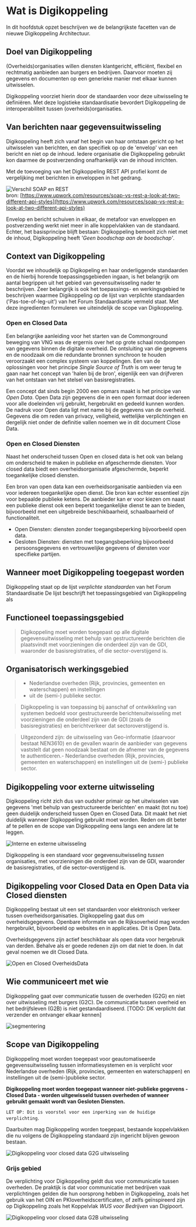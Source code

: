 # Wat is Digikoppeling

In dit hoofdstuk opzet beschrijven we de belangrijkste facetten van de nieuwe Digikoppeling Architectuur.


## Doel van Digikoppeling

(Overheids)organisaties willen diensten klantgericht, efficiënt, flexibel en rechtmatig aanbieden aan burgers en bedrijven. Daarvoor moeten zij gegevens en documenten op een generieke manier met elkaar kunnen uitwisselen.

Digikoppeling voorziet hierin door de standaarden voor deze uitwisseling te definiëren. Met deze logistieke standaardisatie bevordert Digikoppeling de interoperabiliteit tussen (overheids)organisaties.

## Van berichten naar gegevensuitwisseling

Digikoppeling heeft zich vanaf het begin van haar ontstaan gericht op het uitwisselen van berichten, en dan specifiek op op de 'envelop' van een bericht en  niet op de inhoud. Iedere organisatie die Digikoppeling gebruikt kon daarmee de postverzending onafhankelijk van de inhoud inrichten.

Met de toevoeging van het Digikoppeling REST API profiel komt de vergelijking met berichten in enveloppen in het gedrang.

![Verschil SOAP en REST](media/Upwork-Envelop-postcard.png "Soap vs. REST APIs (bron upwork.com")
<br>bron: [https://www.upwork.com/resources/soap-vs-rest-a-look-at-two-different-api-styles](https://www.upwork.com/resources/soap-vs-rest-a-look-at-two-different-api-styles)

Envelop en bericht schuiven in elkaar, de metafoor van enveloppen en postverzending werkt niet meer in alle koppelvlakken van de standaard. Echter, het basisprincipe blijft bestaan: Digikoppeling bemoeit zich niet met de inhoud, Digikoppeling heeft *'Geen boodschap aan de boodschap'*.

## Context van Digikoppeling

Voordat we inhoudelijk op Digikopeling en haar onderliggende standaarden en de hierbij horende toepassingsgebieden ingaan, is het belangrijk om aantal begrippen uit het gebied van gevensuitwisseling nader te beschrijven. Zeer belangrijk is ook het toepassings- en werkingsgebied te beschrijven waarmee Digikoppeling op de lijst van verplichte standaarden ('Pas-toe-of-leg-uit') van het Forum Standaardisatie vermeld staat. Met deze ingredienten  formuleren  we uiteindelijk de scope van Digikoppeling.

### Open en Closed Data

Een belangrijke aanleiding voor het starten van de Commonground beweging van VNG was de ergernis over het op grote schaal rondpompen van gegevens binnen de digitale overheid. De ontsluiting van die gegevens en de noodzaak om die redundante bronnen synchroon te houden veroorzaakt een complex systeem van koppelingen. Een van de oplossingen voor het principe *Single Source of Truth* is om weer terug te gaan naar het concept van   'halen bij de bron', eigenlijk een van drijfveren van het ontstaan van het stelsel van basisregistraties.

Een concept dat sinds begin 2000 een opmars maakt is het principe van *Open Data*. Open Data zijn gegevens die in een open formaat door iedereen voor alle doeleinden vrij gebruikt, hergebruikt en gedeeld kunnen worden. De nadruk voor Open data ligt met name bij de gegevens van de overheid. Gegevens die om reden van privacy, veiligheid, wettelijke verplichtingen en dergelijk niet onder de definitie vallen noemen we in dit document Close Data.

### Open en Closed Diensten

Naast het onderscheid tussen Open en closed data is het ook van belang om onderscheid te maken in publieke en afgeschermde diensten. Voor closed data biedt een overheidsorganisatie afgeschermde, beperkt toegankelijke closed diensten.

Een bron van open data kan een overheidsorganisatie aanbieden via een voor iedereen toegankelijke open dienst. Die bron kan echter essentieel zijn voor bepaalde publieke ketens. De aanbieder kan er voor kiezen om  naast een publieke dienst ook een beperkt toegankelijke dienst te aan te bieden, bijvoorbeeld met een uitgebreide beschikbaarheid, schaalbaarheid of functionaliteit.

- Open Diensten: diensten zonder toegangsbeperking bijvoorbeeld open data.
- Gesloten Diensten: diensten met toegangsbeperking bijvoorbeeld persoonsgegevens en vertrouwelijke gegevens of diensten voor specifieke partijen.


## Wanneer moet Digikoppeling toegepast worden

Digikoppeling staat op de lijst *verplichte standaarden* van het Forum Standaardisatie De lijst beschrijft het toepassingsgebied van Digikoppeling als


## Functioneel toepassingsgebied
> Digikoppeling moet worden toegepast op alle digitale gegevensuitwisseling met behulp van gestructureerde berichten die plaatsvindt met voorzieningen die onderdeel zijn van de GDI, waaronder de basisregistraties, of die sector-overstijgend is.

## Organisatorisch werkingsgebied

> - Nederlandse overheden (Rijk, provincies, gemeenten en waterschappen) en instellingen
> - uit de (semi-) publieke sector.

> Digikoppeling is van toepassing bij aanschaf of ontwikkeling van systemen bedoeld voor gestructureerde berichtenuitwisseling met voorzieningen die onderdeel zijn van de GDI (zoals de basisregistraties) en berichtverkeer dat sectoroverstijgend is.

> Uitgezonderd zijn: de uitwisseling van Geo-informatie (daarvoor bestaat NEN3610) en de gevallen waarin de aanbieder van gegevens vaststelt dat geen noodzaak bestaat om de afnemer van de gegevens te authenticeren.- Nederlandse overheden (Rijk, provincies, gemeenten en waterschappen) en instellingen uit de (semi-) publieke sector.

## Digikoppeling voor externe uitwisseling

Digikoppeling richt zich dus van oudsher primair op het uitwisselen van gegevens 'met behulp van gestructureerde berichten' en maakt (tot nu toe) geen duidelijk onderscheid tussen Open en Closed Data. Dit maakt het niet duidelijk wanneer Digikoppeling gebruikt moet worden. Reden om dit beter af te pellen en de scope van Digikoppeling eens langs een andere lat te leggen.

![Interne en externe uitwisseling](media/DK_Intern-extern.png "Interne en Externe gegevensuitwisseling")

Digikoppeling is een standaard voor gegevensuitwisseling *tussen* organisaties, met voorzieningen die onderdeel zijn van de GDI, waaronder de basisregistraties, of die sector-overstijgend is.

## Digikoppeling voor Closed Data en Open Data via Closed diensten

Digikoppeling bestaat uit een set standaarden voor elektronisch verkeer tussen overheidsorganisaties. Digikoppeling gaat dus om overheidsgegevens. Openbare informatie van de Rijksoverheid mag worden hergebruikt, bijvoorbeeld op websites en in applicaties. Dit is Open Data.

Overheidsgegevens zijn actief beschikbaar als open data voor hergebruik van derden. Behalve als er goede redenen zijn om dat niet te doen. In dat geval noemen we dit Closed Data.

![Open en Closed OverheidsData](media/DK_open_closed_data.png "Open en Closed OverheidsData")

## Wie communiceert met wie

Digikoppeling gaat over communicatie tussen de overheden (G2G) en niet over uitwisseling met burgers (G2C). De communicatie tussen overheid en het bedrijfsleven (G2B) is niet gestandaardiseerd. [TODO: DK verplicht dat verzender en ontvanger elkaar kennen]

![segmentering](media/DK_segmentering.png "segmentering van de communicatie")


## Scope van Digikoppeling

Digikoppeling moet worden toegepast voor geautomatiseerde gegevensuitwisseling tussen informatiesystemen en is verplicht voor Nederlandse overheden (Rijk, provincies, gemeenten en waterschappen) en instellingen uit de (semi-)publieke sector.

<aside class="note">

**Digikoppeling moet worden toegepast wanneer niet-publieke gegevens - Closed Data -   worden uitgewisseld tussen overheden of wanneer gebruikt gemaakt wordt van Gesloten Diensten.**

`LET OP: Dit is voorstel voor een inperking van de huidige verplichting`.

Daarbuiten mag Digikoppeling worden toegepast, bestaande koppelvlakken die nu volgens de Digikoppeling standaard zijn ingericht blijven gewoon bestaan.

</aside>

![Digikoppeling voor closed data G2G uitwisseling](media/DK_closed_g2g.png "Digikoppeling voor closed data G2G uitwisseling")

### Grijs gebied

De verplichting voor Digikoppeling geldt dus voor communicatie tussen overheden. De praktijk is dat voor communicatie met bedrijven vaak verplichtingen gelden die hun oorsprong hebben in Digikoppeling, zoals het gebruik van het OIN en PKIoverheidscertificaten, of zelfs geïnspireerd zijn op Digikoppeling zoals het Koppelvlak *WUS voor Bedrijven* van Digipoort.

![Digikoppeling voor closed data G2B uitwisseling](media/DK_closed_b2g.png "Digikoppeling voor closed data G2B uitwisseling")
